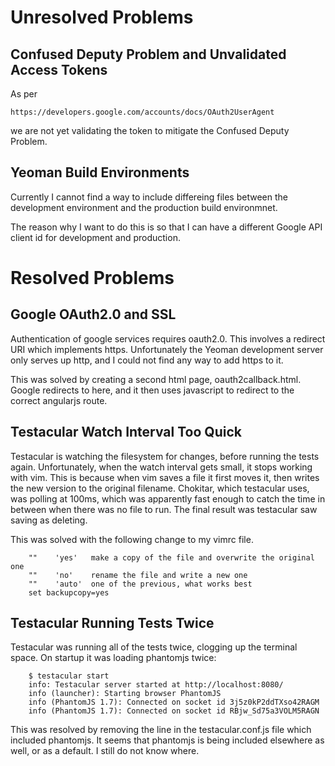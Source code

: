 Unresolved Problems
===================

Confused Deputy Problem and Unvalidated Access Tokens
-----------------------------------------------------

As per

    https://developers.google.com/accounts/docs/OAuth2UserAgent

we are not yet validating the token to mitigate the Confused Deputy Problem.

Yeoman Build Environments
-------------------------

Currently I cannot find a way to include differeing files between the development environment and the production build environmnet.

The reason why I want to do this is so that I can have a different Google API client id for development and production.

Resolved Problems
=================

Google OAuth2.0 and SSL
-----------------------

Authentication of google services requires oauth2.0. This involves a redirect URI which implements https. Unfortunately the Yeoman development server only serves up http, and I could not find any way to add https to it.

This was solved by creating a second html page, oauth2callback.html. Google redirects to here, and it then uses javascript to redirect to the correct angularjs route.

Testacular Watch Interval Too Quick
-----------------------------------

Testacular is watching the filesystem for changes, before running the tests again. Unfortunately, when the watch interval gets small, it stops working with vim. This is because when vim saves a file it first moves it, then writes the new version to the original filename. Chokitar, which testacular uses, was polling at 100ms, which was apparently fast enough to catch the time in between when there was no file to run. The final result was testacular saw saving as deleting.

This was solved with the following change to my vimrc file.

		""    'yes'   make a copy of the file and overwrite the original one
		""    'no'    rename the file and write a new one
		""    'auto'  one of the previous, what works best
		set backupcopy=yes

Testacular Running Tests Twice
------------------------------

Testacular was running all of the tests twice, clogging up the terminal space. On startup it was loading phantomjs twice:

		$ testacular start
		info: Testacular server started at http://localhost:8080/
		info (launcher): Starting browser PhantomJS
		info (PhantomJS 1.7): Connected on socket id 3j5z0kP2ddTXso42RAGM
		info (PhantomJS 1.7): Connected on socket id RBjw_Sd75a3VOLM5RAGN

This was resolved by removing the line in the testacular.conf.js file which included phantomjs. It seems that phantomjs is being included elsewhere as well, or as a default. I still do not know where.
